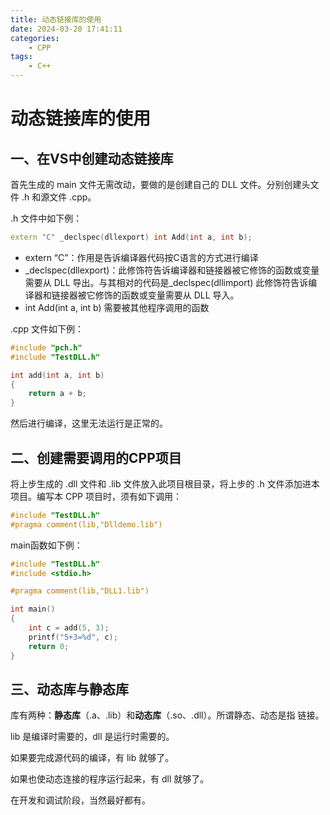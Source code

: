 ```yaml
---
title: 动态链接库的使用
date: 2024-03-20 17:41:11
categories:
	- CPP
tags: 
	- C++
---
```

# 动态链接库的使用
## 一、在VS中创建动态链接库
首先生成的 main 文件无需改动，要做的是创建自己的 DLL 文件。分别创建头文件 .h 和源文件 .cpp。

.h 文件中如下例：
```cpp
extern "C" _declspec(dllexport) int Add(int a, int b);
```

- extern “C”：作用是告诉编译器代码按C语言的方式进行编译
- _declspec(dllexport)：此修饰符告诉编译器和链接器被它修饰的函数或变量需要从 DLL 导出。与其相对的代码是_declspec(dllimport) 此修饰符告诉编译器和链接器被它修饰的函数或变量需要从 DLL 导入。
- int Add(int a, int b) 需要被其他程序调用的函数
  
.cpp 文件如下例：
```cpp
#include "pch.h"
#include "TestDLL.h"

int add(int a, int b)
{
	return a + b;
}
```


然后进行编译，这里无法运行是正常的。

## 二、创建需要调用的CPP项目
将上步生成的 .dll 文件和 .lib 文件放入此项目根目录，将上步的 .h 文件添加进本项目。编写本 CPP 项目时，须有如下调用：
```cpp
#include "TestDLL.h"
#pragma comment(lib,"Dlldemo.lib")
```
main函数如下例：
```cpp
#include "TestDLL.h"
#include <stdio.h>

#pragma comment(lib,"DLL1.lib")

int main() 
{
	int c = add(5, 3);
	printf("5+3=%d", c);
	return 0;
}
```
## 三、动态库与静态库
库有两种：**静态库**（.a、.lib）和**动态库**（.so、.dll）。所谓静态、动态是指
链接。

lib 是编译时需要的，dll 是运行时需要的。

如果要完成源代码的编译，有 lib 就够了。

如果也使动态连接的程序运行起来，有 dll 就够了。

在开发和调试阶段，当然最好都有。
